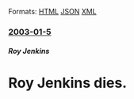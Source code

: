 
Formats: [HTML](/news/2003/01/5/roy-jenkins-dies.html)  [JSON](/news/2003/01/5/roy-jenkins-dies.json)  [XML](/news/2003/01/5/roy-jenkins-dies.xml)  

### [2003-01-5](/news/2003/01/5/index.md)

##### Roy Jenkins
#  Roy Jenkins dies.



